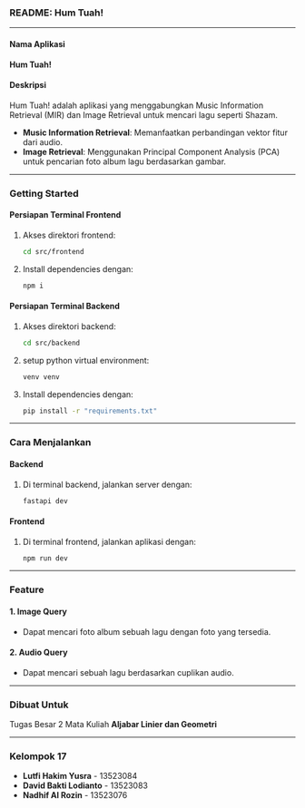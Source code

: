 ### README: Hum Tuah!

---

#### **Nama Aplikasi**
**Hum Tuah!**

#### **Deskripsi**
Hum Tuah! adalah aplikasi yang menggabungkan Music Information Retrieval (MIR) dan Image Retrieval untuk mencari lagu seperti Shazam.
- **Music Information Retrieval**: Memanfaatkan perbandingan vektor fitur dari audio.
- **Image Retrieval**: Menggunakan Principal Component Analysis (PCA) untuk pencarian foto album lagu berdasarkan gambar.
---

### **Getting Started**

#### **Persiapan Terminal Frontend**
1. Akses direktori frontend:
   ```bash
   cd src/frontend
   ```
2. Install dependencies dengan:
   ```bash
   npm i
   ```

#### **Persiapan Terminal Backend**
1. Akses direktori backend:
   ```bash
   cd src/backend
   ```
2. setup python virtual environment:
   ```bash
   venv venv
   ```
2. Install dependencies dengan:
   ```bash
   pip install -r "requirements.txt"
   ```

---

### **Cara Menjalankan**

#### **Backend**
1. Di terminal backend, jalankan server dengan:
   ```bash
   fastapi dev
   ```

#### **Frontend**
1. Di terminal frontend, jalankan aplikasi dengan:
   ```bash
   npm run dev
   ```

---

### **Feature**

#### 1. **Image Query**
   - Dapat mencari foto album sebuah lagu dengan foto yang tersedia.

#### 2. **Audio Query**
   - Dapat mencari sebuah lagu berdasarkan cuplikan audio.

---

### **Dibuat Untuk**

Tugas Besar 2 Mata Kuliah **Aljabar Linier dan Geometri**

---

### **Kelompok 17**
- **Lutfi Hakim Yusra** - 13523084
- **David Bakti Lodianto** - 13523083
- **Nadhif Al Rozin** - 13523076

